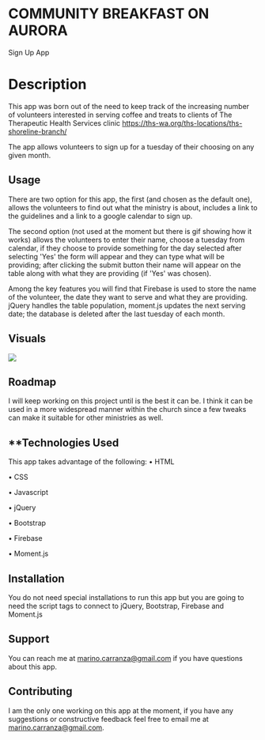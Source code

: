 # **COMMUNITY BREAKFAST ON AURORA**
Sign Up App


# **Description**
This app was born out of the need to keep track of the increasing number of volunteers interested in serving coffee and treats to clients of The Therapeutic Health Services clinic https://ths-wa.org/ths-locations/ths-shoreline-branch/

The app allows volunteers to sign up for a tuesday of their choosing on any given month.

## **Usage**

There are two option for this app, the first (and chosen as the default one), allows the volunteers to find out what the ministry is about, includes a link to the guidelines and a link to a google calendar to sign up.

The second option (not used at the moment but there is gif showing how it works) allows the volunteers to enter their name, choose a tuesday from calendar, if they choose to provide something for the day selected after selecting 'Yes' the form will appear and they can type what will be providing; after clicking the submit button their name will appear on the table along with what they are providing (if 'Yes' was chosen).

Among the key features you will find that Firebase is used to store the name of the volunteer, the date they want to serve and what they are providing.
jQuery handles the table population, moment.js updates the next serving date; the database is deleted after the last tuesday of each month.

## **Visuals**
<img src="./images/cbagif.gif">

## **Roadmap**
I will keep working on this project until is the best it can be.
I think it can be used in a more widespread manner within the church since a few tweaks can make it suitable for other ministries as well.

## **Technologies Used
This app takes advantage of the following:
•   HTML

•   CSS

•   Javascript

•   jQuery

•   Bootstrap

•   Firebase

•   Moment.js

## **Installation**
You do not need special installations to run this app but you are going to need the script tags to connect to jQuery, Bootstrap, Firebase and Moment.js

## **Support**
You can reach me at marino.carranza@gmail.com if you have questions about this app.

## **Contributing**
I am the only one working on this app at the moment, if you have any suggestions or constructive feedback feel free to email me at marino.carranza@gmail.com.

